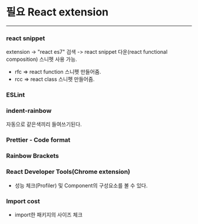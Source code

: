 # 필요 React extension

---

### react snippet

extension -> "react es7" 검색 -> react snippet 다운(react functional composition) 스니펫 사용 가능.

-   rfc => react function 스니펫 만들어줌.
-   rcc => react class 스니펫 만들어줌.

### ESLint

### indent-rainbow

자동으로 같은색끼리 들여쓰기된다.

### Prettier - Code format

### Rainbow Brackets

### React Developer Tools(Chrome extension)

-   성능 체크(Profiler) 및 Component의 구성요소를 볼 수 있다.

### Import cost

-   import한 패키지의 사이즈 체크
